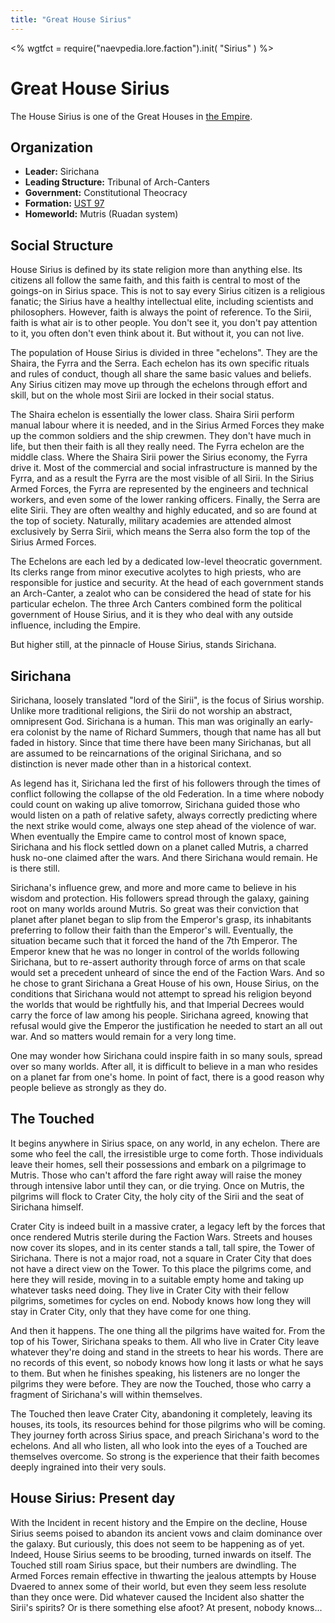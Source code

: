 ```yaml
---
title: "Great House Sirius"
---
```

<%
wgtfct = require("naevpedia.lore.faction").init( "Sirius" )
%>
<widget wgtfct />

# Great House Sirius

The House Sirius is one of the Great Houses in [the Empire](lore/factions/empire).

## Organization

* **Leader:** Sirichana
* **Leading Structure:** Tribunal of Arch-Canters
* **Government:** Constitutional Theocracy
* **Formation:** [UST 97](lore/history)
* **Homeworld:** Mutris (Ruadan system)

## Social Structure

House Sirius is defined by its state religion more than anything else.
Its citizens all follow the same faith, and this faith is central to most of the goings-on in Sirius space.
This is not to say every Sirius citizen is a religious fanatic; the Sirius have a healthy intellectual elite, including scientists and philosophers.
However, faith is always the point of reference.
To the Sirii, faith is what air is to other people.
You don't see it, you don't pay attention to it, you often don't even think about it.
But without it, you can not live.

The population of House Sirius is divided in three "echelons".
They are the Shaira, the Fyrra and the Serra.
Each echelon has its own specific rituals and rules of conduct, though all share the same basic values and beliefs.
Any Sirius citizen may move up through the echelons through effort and skill, but on the whole most Sirii are locked in their social status.

The Shaira echelon is essentially the lower class.
Shaira Sirii perform manual labour where it is needed, and in the Sirius Armed Forces they make up the common soldiers and the ship crewmen.
They don't have much in life, but then their faith is all they really need.
The Fyrra echelon are the middle class.
Where the Shaira Sirii power the Sirius economy, the Fyrra drive it.
Most of the commercial and social infrastructure is manned by the Fyrra, and as a result the Fyrra are the most visible of all Sirii.
In the Sirius Armed Forces, the Fyrra are represented by the engineers and technical workers, and even some of the lower ranking officers.
Finally, the Serra are elite Sirii.
They are often wealthy and highly educated, and so are found at the top of society.
Naturally, military academies are attended almost exclusively by Serra Sirii, which means the Serra also form the top of the Sirius Armed Forces.

The Echelons are each led by a dedicated low-level theocratic government.
Its clerks range from minor executive acolytes to high priests, who are responsible for justice and security.
At the head of each government stands an Arch-Canter, a zealot who can be considered the head of state for his particular echelon.
The three Arch Canters combined form the political government of House Sirius, and it is they who deal with any outside influence, including the Empire.

But higher still, at the pinnacle of House Sirius, stands Sirichana.

## Sirichana

Sirichana, loosely translated "lord of the Sirii", is the focus of Sirius worship.
Unlike more traditional religions, the Sirii do not worship an abstract, omnipresent God.
Sirichana is a human.
This man was originally an early-era colonist by the name of Richard Summers, though that name has all but faded in history.
Since that time there have been many Sirichanas, but all are assumed to be reincarnations of the original Sirichana, and so distinction is never made other than in a historical context.

As legend has it, Sirichana led the first of his followers through the times of conflict following the collapse of the old Federation.
In a time where nobody could count on waking up alive tomorrow, Sirichana guided those who would listen on a path of relative safety, always correctly predicting where the next strike would come, always one step ahead of the violence of war.
When eventually the Empire came to control most of known space, Sirichana and his flock settled down on a planet called Mutris, a charred husk no-one claimed after the wars.
And there Sirichana would remain.
He is there still.

Sirichana's influence grew, and more and more came to believe in his wisdom and protection.
His followers spread through the galaxy, gaining root on many worlds around Mutris.
So great was their conviction that planet after planet began to slip from the Emperor's grasp, its inhabitants preferring to follow their faith than the Emperor's will.
Eventually, the situation became such that it forced the hand of the 7th Emperor.
The Emperor knew that he was no longer in control of the worlds following Sirichana, but to re-assert authority through force of arms on that scale would set a precedent unheard of since the end of the Faction Wars.
And so he chose to grant Sirichana a Great House of his own, House Sirius, on the conditions that Sirichana would not attempt to spread his religion beyond the worlds that would be rightfully his, and that Imperial Decrees would carry the force of law among his people.
Sirichana agreed, knowing that refusal would give the Emperor the justification he needed to start an all out war.
And so matters would remain for a very long time.

One may wonder how Sirichana could inspire faith in so many souls, spread over so many worlds.
After all, it is difficult to believe in a man who resides on a planet far from one's home. In point of fact, there is a good reason why people believe as strongly as they do.

## The Touched

It begins anywhere in Sirius space, on any world, in any echelon.
There are some who feel the call, the irresistible urge to come forth.
Those individuals leave their homes, sell their possessions and embark on a pilgrimage to Mutris.
Those who can't afford the fare right away will raise the money through intensive labor until they can, or die trying.
Once on Mutris, the pilgrims will flock to Crater City, the holy city of the Sirii and the seat of Sirichana himself.

Crater City is indeed built in a massive crater, a legacy left by the forces that once rendered Mutris sterile during the Faction Wars.
Streets and houses now cover its slopes, and in its center stands a tall, tall spire, the Tower of Sirichana.
There is not a major road, not a square in Crater City that does not have a direct view on the Tower.
To this place the pilgrims come, and here they will reside, moving in to a suitable empty home and taking up whatever tasks need doing.
They live in Crater City with their fellow pilgrims, sometimes for cycles on end.
Nobody knows how long they will stay in Crater City, only that they have come for one thing.

And then it happens.
The one thing all the pilgrims have waited for.
From the top of his Tower, Sirichana speaks to them.
All who live in Crater City leave whatever they're doing and stand in the streets to hear his words.
There are no records of this event, so nobody knows how long it lasts or what he says to them.
But when he finishes speaking, his listeners are no longer the pilgrims they were before.
They are now the Touched, those who carry a fragment of Sirichana's will within themselves.

The Touched then leave Crater City, abandoning it completely, leaving its houses, its tools, its resources behind for those pilgrims who will be coming.
They journey forth across Sirius space, and preach Sirichana's word to the echelons.
And all who listen, all who look into the eyes of a Touched are themselves overcome.
So strong is the experience that their faith becomes deeply ingrained into their very souls.

## House Sirius: Present day

With the Incident in recent history and the Empire on the decline, House Sirius seems poised to abandon its ancient vows and claim dominance over the galaxy.
But curiously, this does not seem to be happening as of yet.
Indeed, House Sirius seems to be brooding, turned inwards on itself.
The Touched still roam Sirius space, but their numbers are dwindling.
The Armed Forces remain effective in thwarting the jealous attempts by House Dvaered to annex some of their world, but even they seem less resolute than they once were.
Did whatever caused the Incident also shatter the Sirii's spirits? Or is there something else afoot? At present, nobody knows...
